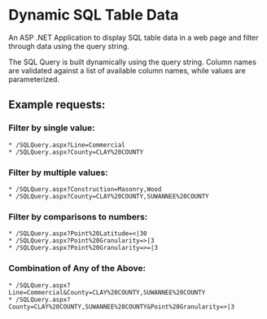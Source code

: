 # Dynamic SQL Table Data #

An ASP .NET Application to display SQL table data in a web page and filter through data using the query string.

The SQL Query is built dynamically using the query string. Column names are validated against a list of available column names, while values are parameterized.

## Example requests: ##

### Filter by single value: ###
	
	* /SQLQuery.aspx?Line=Commercial
	* /SQLQuery.aspx?County=CLAY%20COUNTY

### Filter by multiple values: ###

	* /SQLQuery.aspx?Construction=Masonry,Wood
	* /SQLQuery.aspx?County=CLAY%20COUNTY,SUWANNEE%20COUNTY

### Filter by comparisons to numbers: ###

	* /SQLQuery.aspx?Point%20Latitude=<|30
	* /SQLQuery.aspx?Point%20Granularity=>|3
	* /SQLQuery.aspx?Point%20Granularity=>=|3

### Combination of Any of the Above: ###

	* /SQLQuery.aspx?Line=Commercial&County=CLAY%20COUNTY,SUWANNEE%20COUNTY
	* /SQLQuery.aspx?County=CLAY%20COUNTY,SUWANNEE%20COUNTY&Point%20Granularity=>|3
